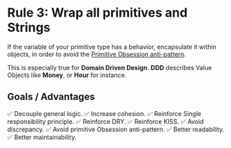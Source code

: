 # Rule 3: Wrap all primitives and Strings

If the variable of your primitive type has a behavior, encapsulate it within objects, 
in order to avoid the [Primitive Obsession anti-pattern](http://wiki.c2.com/?PrimitiveObsession).

This is especially true for __Domain Driven Design__. 
__DDD__ describes Value Objects like __Money__, or __Hour__ for instance.

## Goals / Advantages

:white_check_mark: Decouple general logic.
:white_check_mark: Increase cohesion.
:white_check_mark: Reinforce Single responsibility principle.
:white_check_mark: Reinforce DRY.
:white_check_mark: Reinforce KISS.
:white_check_mark: Avoid discrepancy.
:white_check_mark: Avoid primitive Obsession anti-pattern.
:white_check_mark: Better readability.
:white_check_mark: Better maintainability.